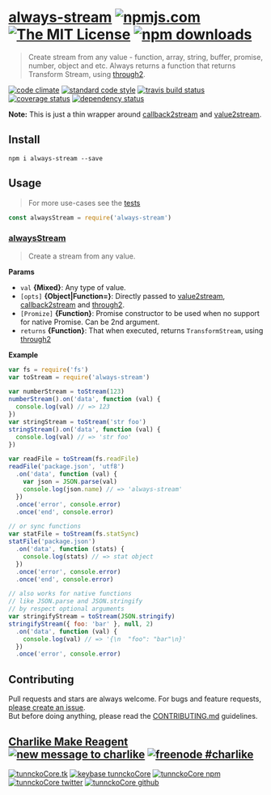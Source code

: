 # [always-stream][author-www-url] [![npmjs.com][npmjs-img]][npmjs-url] [![The MIT License][license-img]][license-url] [![npm downloads][downloads-img]][downloads-url] 

> Create stream from any value - function, array, string, buffer, promise, number, object and etc. Always returns a function that returns Transform Stream, using [through2][].

[![code climate][codeclimate-img]][codeclimate-url] [![standard code style][standard-img]][standard-url] [![travis build status][travis-img]][travis-url] [![coverage status][coveralls-img]][coveralls-url] [![dependency status][david-img]][david-url]

**Note:** This is just a thin wrapper around [callback2stream][] and [value2stream][].

## Install
```
npm i always-stream --save
```

## Usage
> For more use-cases see the [tests](./test.js)

```js
const alwaysStream = require('always-stream')
```

### [alwaysStream](index.js#L66)
> Create a stream from any value.

**Params**

* `val` **{Mixed}**: Any type of value.    
* `[opts]` **{Object|Function=}**: Directly passed to [value2stream][], [callback2stream][] and [through2][].    
* `[Promize]` **{Function}**: Promise constructor to be used when no support for native Promise. Can be 2nd argument.    
* `returns` **{Function}**: That when executed, returns `TransformStream`, using [through2][]  

**Example**

```js
var fs = require('fs')
var toStream = require('always-stream')

var numberStream = toStream(123)
numberStream().on('data', function (val) {
  console.log(val) // => 123
})
var stringStream = toStream('str foo')
stringStream().on('data', function (val) {
  console.log(val) // => 'str foo'
})

var readFile = toStream(fs.readFile)
readFile('package.json', 'utf8')
  .on('data', function (val) {
    var json = JSON.parse(val)
    console.log(json.name) // => 'always-stream'
  })
  .once('error', console.error)
  .once('end', console.error)

// or sync functions
var statFile = toStream(fs.statSync)
statFile('package.json')
  .on('data', function (stats) {
    console.log(stats) // => stat object
  })
  .once('error', console.error)
  .once('end', console.error)

// also works for native functions
// like JSON.parse and JSON.stringify
// by respect optional arguments
var stringifyStream = toStream(JSON.stringify)
stringifyStream({ foo: 'bar' }, null, 2)
  .on('data', function (val) {
    console.log(val) // => '{\n  "foo": "bar"\n}'
  })
  .once('error', console.error)
```

## Contributing
Pull requests and stars are always welcome. For bugs and feature requests, [please create an issue](https://github.com/hybridables/always-stream/issues/new).  
But before doing anything, please read the [CONTRIBUTING.md](./CONTRIBUTING.md) guidelines.

## [Charlike Make Reagent](http://j.mp/1stW47C) [![new message to charlike][new-message-img]][new-message-url] [![freenode #charlike][freenode-img]][freenode-url]

[![tunnckoCore.tk][author-www-img]][author-www-url] [![keybase tunnckoCore][keybase-img]][keybase-url] [![tunnckoCore npm][author-npm-img]][author-npm-url] [![tunnckoCore twitter][author-twitter-img]][author-twitter-url] [![tunnckoCore github][author-github-img]][author-github-url]

[callback2stream]: https://github.com/hybridables/callback2stream
[through2]: https://github.com/rvagg/through2
[value2stream]: https://github.com/hybridables/value2stream

[npmjs-url]: https://www.npmjs.com/package/always-stream
[npmjs-img]: https://img.shields.io/npm/v/always-stream.svg?label=always-stream

[license-url]: https://github.com/hybridables/always-stream/blob/master/LICENSE
[license-img]: https://img.shields.io/npm/l/always-stream.svg

[downloads-url]: https://www.npmjs.com/package/always-stream
[downloads-img]: https://img.shields.io/npm/dm/always-stream.svg

[codeclimate-url]: https://codeclimate.com/github/hybridables/always-stream
[codeclimate-img]: https://img.shields.io/codeclimate/github/hybridables/always-stream.svg

[travis-url]: https://travis-ci.org/hybridables/always-stream
[travis-img]: https://img.shields.io/travis/hybridables/always-stream/master.svg

[coveralls-url]: https://coveralls.io/r/hybridables/always-stream
[coveralls-img]: https://img.shields.io/coveralls/hybridables/always-stream.svg

[david-url]: https://david-dm.org/hybridables/always-stream
[david-img]: https://img.shields.io/david/hybridables/always-stream.svg

[standard-url]: https://github.com/feross/standard
[standard-img]: https://img.shields.io/badge/code%20style-standard-brightgreen.svg

[author-www-url]: http://www.tunnckocore.tk
[author-www-img]: https://img.shields.io/badge/www-tunnckocore.tk-fe7d37.svg

[keybase-url]: https://keybase.io/tunnckocore
[keybase-img]: https://img.shields.io/badge/keybase-tunnckocore-8a7967.svg

[author-npm-url]: https://www.npmjs.com/~tunnckocore
[author-npm-img]: https://img.shields.io/badge/npm-~tunnckocore-cb3837.svg

[author-twitter-url]: https://twitter.com/tunnckoCore
[author-twitter-img]: https://img.shields.io/badge/twitter-@tunnckoCore-55acee.svg

[author-github-url]: https://github.com/tunnckoCore
[author-github-img]: https://img.shields.io/badge/github-@tunnckoCore-4183c4.svg

[freenode-url]: http://webchat.freenode.net/?channels=charlike
[freenode-img]: https://img.shields.io/badge/freenode-%23charlike-5654a4.svg

[new-message-url]: https://github.com/tunnckoCore/ama
[new-message-img]: https://img.shields.io/badge/ask%20me-anything-green.svg